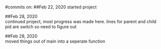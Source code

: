 #commits on:
##Feb 22, 2020
started project

##Feb 28, 2020  
continued project, most progress was made here. lines for parent and child pid are switch so need to figure out

##Feb 28, 2020  
moved things out of main into a seperate function
